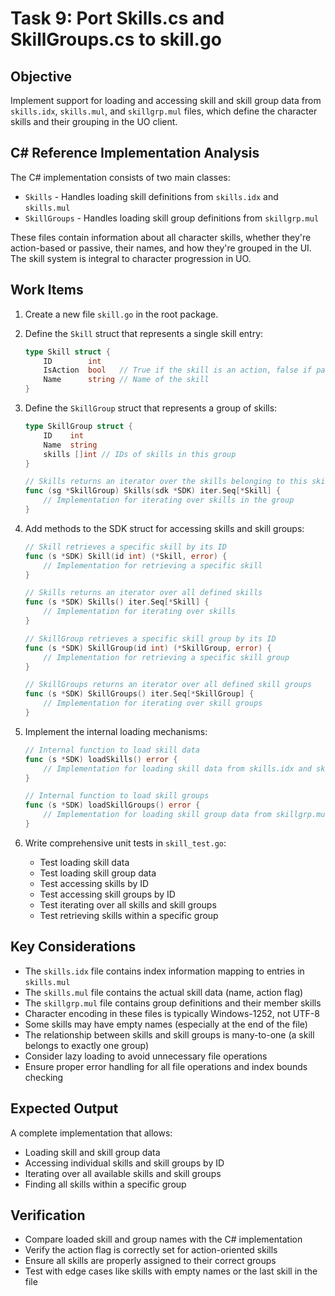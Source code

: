 # Task 9: Port Skills.cs and SkillGroups.cs to skill.go

## Objective
Implement support for loading and accessing skill and skill group data from `skills.idx`, `skills.mul`, and `skillgrp.mul` files, which define the character skills and their grouping in the UO client.

## C# Reference Implementation Analysis
The C# implementation consists of two main classes:
- `Skills` - Handles loading skill definitions from `skills.idx` and `skills.mul`
- `SkillGroups` - Handles loading skill group definitions from `skillgrp.mul`

These files contain information about all character skills, whether they're action-based or passive, their names, and how they're grouped in the UI. The skill system is integral to character progression in UO.

## Work Items
1. Create a new file `skill.go` in the root package.

2. Define the `Skill` struct that represents a single skill entry:
   ```go
   type Skill struct {
       ID        int
       IsAction  bool   // True if the skill is an action, false if passive
       Name      string // Name of the skill
   }
   ```

3. Define the `SkillGroup` struct that represents a group of skills:
   ```go
   type SkillGroup struct {
       ID    int
       Name  string
       skills []int // IDs of skills in this group
   }
   
   // Skills returns an iterator over the skills belonging to this skill group
   func (sg *SkillGroup) Skills(sdk *SDK) iter.Seq[*Skill] {
       // Implementation for iterating over skills in the group
   }
   ```

4. Add methods to the SDK struct for accessing skills and skill groups:
   ```go
   // Skill retrieves a specific skill by its ID
   func (s *SDK) Skill(id int) (*Skill, error) {
       // Implementation for retrieving a specific skill
   }

   // Skills returns an iterator over all defined skills
   func (s *SDK) Skills() iter.Seq[*Skill] {
       // Implementation for iterating over skills
   }

   // SkillGroup retrieves a specific skill group by its ID
   func (s *SDK) SkillGroup(id int) (*SkillGroup, error) {
       // Implementation for retrieving a specific skill group
   }

   // SkillGroups returns an iterator over all defined skill groups
   func (s *SDK) SkillGroups() iter.Seq[*SkillGroup] {
       // Implementation for iterating over skill groups
   }
   ```

5. Implement the internal loading mechanisms:
   ```go
   // Internal function to load skill data
   func (s *SDK) loadSkills() error {
       // Implementation for loading skill data from skills.idx and skills.mul
   }

   // Internal function to load skill groups
   func (s *SDK) loadSkillGroups() error {
       // Implementation for loading skill group data from skillgrp.mul
   }
   ```

6. Write comprehensive unit tests in `skill_test.go`:
   - Test loading skill data
   - Test loading skill group data
   - Test accessing skills by ID
   - Test accessing skill groups by ID
   - Test iterating over all skills and skill groups
   - Test retrieving skills within a specific group

## Key Considerations
- The `skills.idx` file contains index information mapping to entries in `skills.mul`
- The `skills.mul` file contains the actual skill data (name, action flag)
- The `skillgrp.mul` file contains group definitions and their member skills
- Character encoding in these files is typically Windows-1252, not UTF-8
- Some skills may have empty names (especially at the end of the file)
- The relationship between skills and skill groups is many-to-one (a skill belongs to exactly one group)
- Consider lazy loading to avoid unnecessary file operations
- Ensure proper error handling for all file operations and index bounds checking

## Expected Output
A complete implementation that allows:
- Loading skill and skill group data
- Accessing individual skills and skill groups by ID
- Iterating over all available skills and skill groups
- Finding all skills within a specific group

## Verification
- Compare loaded skill and group names with the C# implementation
- Verify the action flag is correctly set for action-oriented skills
- Ensure all skills are properly assigned to their correct groups
- Test with edge cases like skills with empty names or the last skill in the file